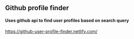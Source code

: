 ## Github profile finder

#### Uses github api to find user profiles based on search query

https://github-user-profile-finder.netlify.com/
